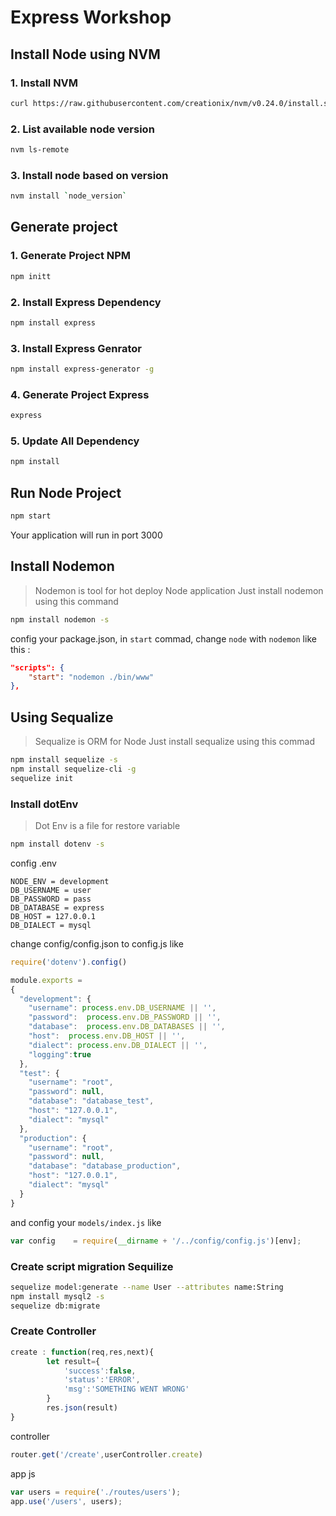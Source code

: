 # Express Workshop

## Install Node using NVM

### 1. Install NVM

```bash
curl https://raw.githubusercontent.com/creationix/nvm/v0.24.0/install.sh | bash
```

### 2. List available node version

```bash
nvm ls-remote
```

### 3. Install node based on version

```bash
nvm install `node_version`
```

## Generate project

### 1. Generate Project NPM

```bash
npm initt
```

### 2. Install Express Dependency

```bash
npm install express
```

### 3. Install Express Genrator

```bash
npm install express-generator -g
```

### 4. Generate Project Express

```bash
express
```

### 5. Update All Dependency

```bash
npm install
```

## Run Node Project

```bash
npm start
```

Your application will run in port 3000

## Install Nodemon

> Nodemon is tool for hot deploy Node application
Just install nodemon using this command

```bash
npm install nodemon -s
```

config your package.json, in `start` commad, change `node` with `nodemon` like this :

```json
"scripts": {
    "start": "nodemon ./bin/www"
},
```

## Using Sequalize

> Sequalize is ORM for Node
Just install sequalize using this commad

```bash
npm install sequelize -s
npm install sequelize-cli -g
sequelize init
```

### Install dotEnv

> Dot Env is a file for restore variable

```bash
npm install dotenv -s
```

config .env

```env
NODE_ENV = development
DB_USERNAME = user
DB_PASSWORD = pass
DB_DATABASE = express
DB_HOST = 127.0.0.1
DB_DIALECT = mysql
```

change config/config.json to config.js like

```js
require('dotenv').config()

module.exports =
{
  "development": {
    "username": process.env.DB_USERNAME || '',
    "password":  process.env.DB_PASSWORD || '',
    "database":  process.env.DB_DATABASES || '',
    "host":  process.env.DB_HOST || '',
    "dialect": process.env.DB_DIALECT || '',
    "logging":true
  },
  "test": {
    "username": "root",
    "password": null,
    "database": "database_test",
    "host": "127.0.0.1",
    "dialect": "mysql"
  },
  "production": {
    "username": "root",
    "password": null,
    "database": "database_production",
    "host": "127.0.0.1",
    "dialect": "mysql"
  }
}
```

and config your `models/index.js` like

```js
var config    = require(__dirname + '/../config/config.js')[env];
```

### Create script migration Sequilize

```bash
sequelize model:generate --name User --attributes name:String
npm install mysql2 -s
sequelize db:migrate
```

### Create Controller

```js
create : function(req,res,next){
        let result={
            'success':false,
            'status':'ERROR',
            'msg':'SOMETHING WENT WRONG'
        }
        res.json(result)
}
```

controller

```js
router.get('/create',userController.create)
```

app js

```js
var users = require('./routes/users');
app.use('/users', users);
```